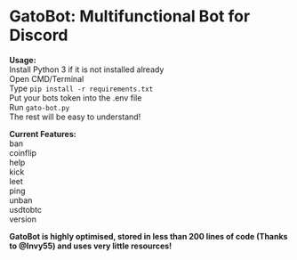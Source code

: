 # **GatoBot: Multifunctional Bot for Discord**

**Usage:** <br />
Install Python 3 if it is not installed already <br />
Open CMD/Terminal <br />
Type `pip install -r requirements.txt` <br />
Put your bots token into the .env file <br />
Run `gato-bot.py` <br />
The rest will be easy to understand!

**Current Features:** <br />
  ban <br />
  coinflip <br />
  help <br />
  kick     
  leet     
  ping     
  unban    
  usdtobtc <br />
  version   

**GatoBot is highly optimised, stored in less than 200 lines of code (Thanks to @Invy55) and uses very little resources!**
